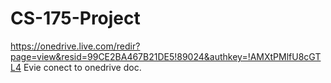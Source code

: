 # CS-175-Project
https://onedrive.live.com/redir?page=view&resid=99CE2BA467B21DE5!89024&authkey=!AMXtPMlfU8cGTL4
Evie conect to onedrive doc.
